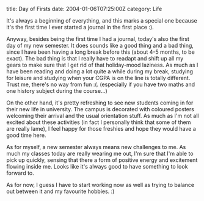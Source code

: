title: Day of Firsts
date: 2004-01-06T07:25:00Z
category: Life

It's always a beginning of everything, and this marks a special one because it's the first time I ever started a journal in the first place :).

Anyway, besides being the first time I had a journal, today's also the first day of my new semester. It does sounds like a good thing and a bad thing, since I have been having a long break before this (about 4-5 months, to be exact). The bad thing is that I really have to readapt and shift up all my gears to make sure that I get rid of that holiday-mood laziness. As much as I have been reading and doing a lot quite a while during my break, studying for leisure and studying when your CGPA is on the line is totally different. Trust me, there's no way from fun :(. (especially if you have two maths and one history subject during the course…)

On the other hand, it's pretty refreshing to see new students coming in for their new life in university. The campus is decorated with coloured posters welcoming their arrival and the usual orientation stuff. As much as I'm not all excited about these activities (in fact I personally think that some of them are really lame), I feel happy for those freshies and hope they would have a good time here.

As for myself, a new semester always means new challenges to me. As much my classes today are really wearing me out, I'm sure that I'm able to pick up quickly, sensing that there a form of positive energy and excitement flowing inside me. Looks like it's always good to have something to look forward to.

As for now, I guess I have to start working now as well as trying to balance out between it and my favourite hobbies. :)
